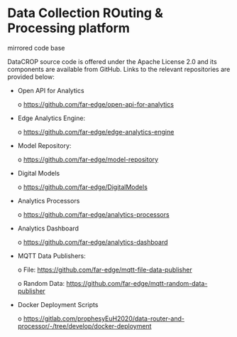# Data Collection ROuting &amp; Processing platform 

mirrored code base

DataCROP source code is offered under the Apache License 2.0 and its components are available from GitHub. Links to the relevant repositories are provided below:

- Open API for Analytics

	o https://github.com/far-edge/open-api-for-analytics

- Edge Analytics Engine:

	o https://github.com/far-edge/edge-analytics-engine 

- Model Repository:

	o https://github.com/far-edge/model-repository 

- Digital Models

	o https://github.com/far-edge/DigitalModels

- Analytics Processors

	o https://github.com/far-edge/analytics-processors

- Analytics Dashboard

	o https://github.com/far-edge/analytics-dashboard

- MQTT Data Publishers:

	o File: https://github.com/far-edge/mqtt-file-data-publisher
	
	o Random Data: https://github.com/far-edge/mqtt-random-data-publisher

- Docker Deployment Scripts

	o https://gitlab.com/prophesyEuH2020/data-router-and-processor/-/tree/develop/docker-deployment
